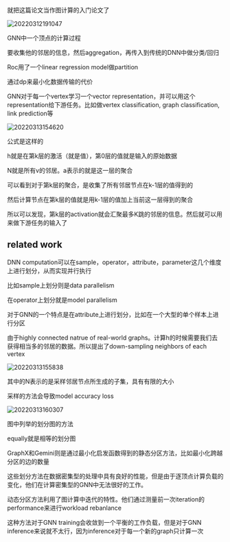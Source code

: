 就把这篇论文当作图计算的入门论文了

![20220312191047](https://picsheep.oss-cn-beijing.aliyuncs.com/pic/20220312191047.png)

GNN中一个顶点的计算过程

要收集他的邻居的信息，然后aggregation，再传入到传统的DNN中做分类/回归

Roc用了一个linear regression model做partition

通过dp来最小化数据传输的代价

GNN对于每一个vertex学习一个vector representation，并可以用这个representation给下游任务。比如做vertex classification, graph classification, link prediction等

![20220313154620](https://picsheep.oss-cn-beijing.aliyuncs.com/pic/20220313154620.png)

公式是这样的

h就是在第k层的激活（就是值），第0层的值就是输入的原始数据

N就是所有v的邻居。a表示的就是这一层的聚合

可以看到对于第k层的聚合，是收集了所有邻居节点在k-1层的值得到的

然后计算节点在第k层的值就是用k-1层的值加上当前这一层得到的聚合

所以可以发现，第k层的activation就会汇聚最多K跳的邻居的信息。然后就可以用来做下游任务的输入了

## related work

DNN computation可以在sample，operator，attribute，parameter这几个维度上进行划分，从而实现并行执行

比如sample上划分则是data parallelism

在operator上划分就是model parallelism

对于GNN的一个特点是在attribute上进行划分，比如在一个大型的单个样本上进行分区

由于highly connected natrue of real-world graphs。计算h的时候需要我们去获得相当多的邻居的数据。所以提出了down-sampling neighbors of each vertex

![20220313155838](https://picsheep.oss-cn-beijing.aliyuncs.com/pic/20220313155838.png)

其中的N表示的是采样邻居节点所生成的子集，具有有限的大小

采样的方法会导致model accuracy loss

![20220313160307](https://picsheep.oss-cn-beijing.aliyuncs.com/pic/20220313160307.png)

图中列举的划分图的方法

equally就是相等的划分图

GraphX和Gemini则是通过最小化启发函数得到的静态分区方法，比如最小化跨越分区的边的数量

这些划分方法在数据密集型的处理中具有良好的性能，但是由于逐顶点计算负载的变化，他们在计算密集型的GNN中无法很好的工作。

动态分区方法利用了图计算中迭代的特性。他们通过测量前一次iteration的performance来进行workload rebanlance

这种方法对于GNN training会收敛到一个平衡的工作负载，但是对于GNN inference来说就不太行，因为inference对于每一个新的graph只计算一次